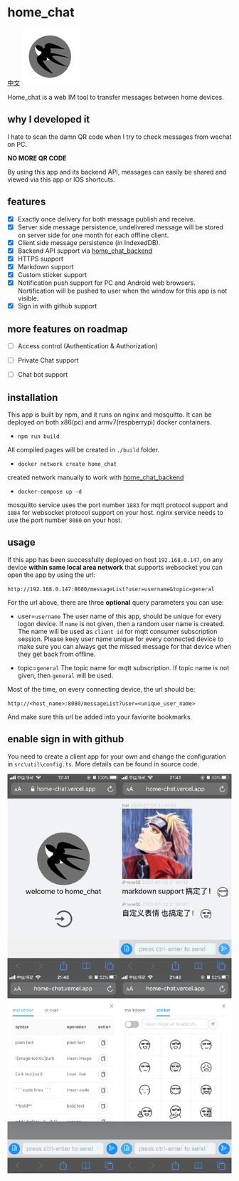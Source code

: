 # home_chat

[中文](https://github.com/iintothewind/home_chat/blob/master/README_CN.md)
![logo](https://github.com/iintothewind/home_chat/raw/master/src/resources/logo70.png)

Home_chat is a web IM tool to transfer messages between home devices.

## why I developed it

I hate to scan the damn QR code when I try to check messages from wechat on PC.

**NO MORE QR CODE**

By using this app and its backend API, messages can easily be shared and viewed via this app or IOS shortcuts.

## features

- [X] Exactly once delivery for both message publish and receive.
- [X] Server side message persistence, undelivered message will be stored on server side for one month for each offline client.
- [X] Client side message persistence (in IndexedDB).
- [X] Backend API support via [home_chat_backend](https://github.com/iintothewind/home_chat_backend)
- [X] HTTPS support
- [X] Markdown support
- [X] Custom sticker support
- [X] Notification push support for PC and Android web browsers. Nortification will be pushed to user when the window for this app is not visible.
- [X] Sign in with github support

## more features on roadmap

- [ ] Access control (Authentication & Authorization)
- [ ] Private Chat support
- [ ] Chat bot support


## installation

This app is built by npm, and it runs on nginx and mosquitto.
It can be deployed on both x86(pc) and armv7(respberrypi) docker containers.

- `npm run build`

All compiled pages will be created in `./build` folder.

- `docker network create home_chat`

created network manually to work with [home_chat_backend](https://github.com/iintothewind/home_chat_backend)

- `docker-compose up -d`

mosquitto service uses the port number `1883` for mqtt protocol support and `1884` for websocket protocol support on your host.
nginx service needs to use the port number `8080` on your host.

## usage

If this app has been successfully deployed on host `192.168.0.147`, on any device **within same local area network** that supports websocket you can open the app by using the url:

`http://192.168.0.147:8080/messageList?user=username&topic=general`

For the url above, there are three **optional** query parameters you can use:

- user=`username`
The user name of this app, should be unique for every logon device.
If `name` is not given, then a random user name is created.
The name will be used as `client id` for mqtt consumer subscription session.
Please keey user name unique for every connected device to make sure you can always get the missed message for that device when they get back from offline.

- topic=`general`
The topic name for mqtt subscription.
If topic name is not given, then `general` will be used.

Most of the time, on every connecting device, the url should be:

`http://<host_name>:8080/messageList?user=<unique_user_name>`

And make sure this url be added into your faviorite bookmarks.

## enable sign in with github

You need to create a client app for your own and change the configuration in `src\util\config.ts`. More details can be found in source code.

![home_chat_demo_009](https://raw.githubusercontent.com/iintothewind/images/master/home_chat_demo_009.png)


